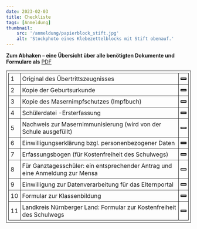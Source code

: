 ```yaml
---
date: 2023-02-03
title: Checkliste
tags: [Anmeldung]
thumbnail: 
    src: '/anmeldung/papierblock_stift.jpg'
    alt: 'Stockphoto eines Klebezettelblocks mit Stift obenauf.'
---
```


<style>
table, th, td {
  border: 1px solid;
  padding: 5px;
  margin-bottom:15px;
}
</style>

**Zum Abhaken –  eine Übersicht über alle benötigten Dokumente und Formulare als** <a href = "/documents/">PDF</a>

<table>
        <tr>
            <td>1</td>
            <td>Original des Übertrittszeugnisses</td>
            <td><button style="border: 2px solid black; background-color: white; border-radius: 0px; font-size:80%"> </button></td>
        </tr>
        <tr>
            <td>2</td>
            <td>Kopie der Geburtsurkunde</td>
            <td><button style="border: 2px solid black; background-color: white; border-radius: 0px; font-size:80%"> </button></td>
        </tr>
        <tr>
            <td>3</td>
            <td>Kopie des Masernimpfschutzes (Impfbuch)</td>
            <td><button style="border: 2px solid black; background-color: white; border-radius: 0px; font-size:80%"> </button></td>
        </tr>
        <tr>
            <td>4</td>
            <td>Schülerdatei -Ersterfassung</td>
            <td><button style="border: 2px solid black; background-color: white; border-radius: 0px; font-size:80%"> </button></td>
        </tr>
        <tr>
            <td>5</td>
            <td>Nachweis zur Masernimmunisierung (wird von der Schule ausgefüllt)</td>
            <td><button style="border: 2px solid black; background-color: white; border-radius: 0px; font-size:80%"> </button></td>
        </tr>
        <tr>
            <td>6</td>
            <td>Einwilligungserklärung bzgl. personenbezogener Daten</td>
            <td><button style="border: 2px solid black; background-color: white; border-radius: 0px; font-size:80%"> </button></td>
        </tr>
        <tr>
            <td>7</td>
            <td>Erfassungsbogen (für Kostenfreiheit des Schulwegs)</td>
            <td><button style="border: 2px solid black; background-color: white; border-radius: 0px; font-size:80%"> </button></td>
        </tr>
        <tr>
            <td>8</td>
            <td>Für Ganztagesschüler: ein entsprechender Antrag und eine Anmeldung zur Mensa</td>
            <td><button style="border: 2px solid black; background-color: white; border-radius: 0px; font-size:80%"> </button></td>
        </tr>
        <tr>
            <td>9</td>
            <td>Einwilligung zur Datenverarbeitung für das Elternportal</td>
            <td><button style="border: 2px solid black; background-color: white; border-radius: 0px; font-size:80%"> </button></td>
        </tr>
        <tr>
            <td>10</td>
            <td>Formular zur Klassenbildung</td>
            <td><button style="border: 2px solid black; background-color: white; border-radius: 0px; font-size:80%"> </button></td>
        </tr>
        <tr>
            <td>11</td>
            <td>Landkreis Nürnberger Land: Formular zur Kostenfreiheit des Schulwegs</td>
            <td><button style="border: 2px solid black; background-color: white; border-radius: 0px; font-size:80%"> </button></td>
        </tr>
    </table>